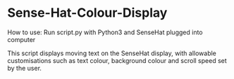 # Sense-Hat-Colour-Display

How to use: Run script.py with Python3 and SenseHat plugged into computer

This script displays moving text on the SenseHat display, with allowable customisations such as text colour, background colour and scroll speed set by the user.
